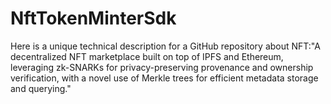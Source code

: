 # NftTokenMinterSdk
Here is a unique technical description for a GitHub repository about NFT:"A decentralized NFT marketplace built on top of IPFS and Ethereum, leveraging zk-SNARKs for privacy-preserving provenance and ownership verification, with a novel use of Merkle trees for efficient metadata storage and querying."
